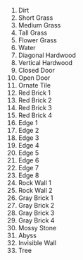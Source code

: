 1. Dirt
2. Short Grass
3. Medium Grass
4. Tall Grass
5. Flower Grass
6. Water
7. Diagonal Hardwood
8. Vertical Hardwood
9. Closed Door
10. Open Door
11. Ornate Tile
12. Red Brick 1
13. Red Brick 2
14. Red Brick 3
15. Red Brick 4
16. Edge 1
17. Edge 2
18. Edge 3
19. Edge 4
20. Edge 5
21. Edge 6
22. Edge 7
23. Edge 8
24. Rock Wall 1
25. Rock Wall 2
26. Gray Brick 1
27. Gray Brick 2
28. Gray Brick 3
29. Gray Brick 4
30. Mossy Stone
31. Abyss
32. Invisible Wall
33. Tree
